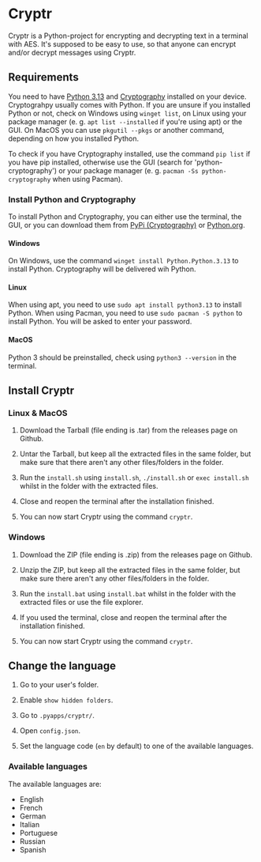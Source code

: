 # Cryptr

Cryptr is a Python-project for encrypting and decrypting text in a terminal with AES. It's supposed to be easy to use, so that anyone can encrypt and/or decrypt messages using Cryptr.

## Requirements

You need to have [Python 3.13](https://www.python.org/downloads/) and [Cryptography](https://pypi.org/project/cryptography/) installed on your device.
Cryptograhpy usually comes with Python.
If you are unsure if you installed Python or not, check on Windows using `winget list`, on Linux using your package manager (e. g. `apt list --installed` if you're using apt) or the GUI.
On MacOS you can use `pkgutil --pkgs` or another command, depending on how you installed Python.

To check if you have Cryptography installed, use the command `pip list` if you have pip installed, otherwise use the GUI (search for 'python-cryptography') or your package manager (e. g. `pacman -Ss python-cryptography` when using Pacman).

### Install Python and Cryptography

To install Python and Cryptography, you can either use the terminal, the GUI, or you can download them from [PyPi (Cryptography)](https://pypi.org/project/cryptography/) or [Python.org](https://python.org/downloads/).

#### Windows

On Windows, use the command `winget install Python.Python.3.13` to install Python.
Cryptography will be delivered wih Python.

#### Linux

When using apt, you need to use `sudo apt install python3.13` to install Python.
When using Pacman, you need to use `sudo pacman -S python` to install Python.
You will be asked to enter your password.

#### MacOS

Python 3 should be preinstalled, check using `python3 --version` in the terminal.

## Install Cryptr

### Linux & MacOS

1. Download the Tarball (file ending is .tar) from the releases page on Github.

2. Untar the Tarball, but keep all the extracted files in the same folder, but make sure that there aren't any other files/folders in the folder.

3. Run the `install.sh` using `install.sh`, `./install.sh` or `exec install.sh` whilst in the folder with the extracted files.

4. Close and reopen the terminal after the installation finished.

5. You can now start Cryptr using the command `cryptr`.

### Windows

1. Download the ZIP (file ending is .zip) from the releases page on Github.

2. Unzip the ZIP, but keep all the extracted files in the same folder, but make sure there aren't any other files/folders in the folder.

3. Run the `install.bat` using `install.bat` whilst in the folder with the extracted files or use the file explorer.

4. If you used the terminal, close and reopen the terminal after the installation finished.

5. You can now start Cryptr using the command `cryptr`.

## Change the language

1. Go to your user's folder.

2. Enable `show hidden folders`.

3. Go to `.pyapps/cryptr/`.

4. Open `config.json`.

5. Set the language code (`en` by default) to one of the available languages.

### Available languages

The available languages are:

- English
- French
- German
- Italian
- Portuguese
- Russian
- Spanish
